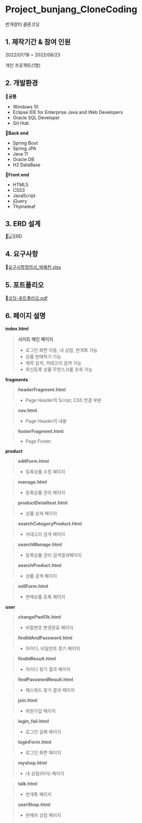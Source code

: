 # Project_bunjang_CloneCoding

번개장터 클론코딩

## 1. 제작기간 & 참여 인원

2022/07/18 ~ 2022/08/23

개인 프로젝트(1명)

## 2. 개발환경

🔅**공통**

- Windows 10
- Eclipse IDE for Enterprise Java and Web Developers
- Oracle SQL Developer
- Git Hub

🔅**Back end**

- Spring Boot
- Spring JPA
- Java 11
- Oracle DB
- H2 DataBase

🔅**Front end**

- HTML5
- CSS3
- JavaScript
- jQuery
- Thymeleaf

## 3. ERD 설계<br/>
🔗![ERD](https://user-images.githubusercontent.com/105237699/189926185-8956fb96-a945-4ab5-baa2-d70013930241.JPG)<br/>

## 4. 요구사항<br/>
🔗[요구사항정의서_박혜찬.xlsx](https://github.com/epales/Project_CloneCode/files/9604377/_.xlsx)
<br/>
## 5. 포트폴리오<br/>
🔗[코딩-포트폴리오.pdf](https://github.com/epales/Project_CloneCode/files/9605242/-._.-._.pdf)
<br/>

## 6. 페이지 설명<br/>
**index.html**<br/>
> **사이트 메인 페이지**<br/>
> - 로그인 화면 이동, 내 상점, 번개톡 가능<br/>
> - 상품 판매하기 가능<br/>
> - 제목 검색, 카테고리 검색 가능<br/>
> - 최신등록 상품 무한스크롤 조회 가능<br/>

**fragments**<br/>
> **headerFragment.html**<br/>
> - Page Header의 Script, CSS 연결 부분<br/>

> **nav.html**<br/>
> - Page Header의 내용<br/>

> **footerFragment.html**<br/>
> - Page Footer<br/>

**product**<br/>
>**editForm.html**<br/>
> - 등록상품 수정 페이지<br/>

>**manage.html**<br/>
> - 등록상품 관리 페이지<br/>

>**productDetailtest.html**<br/>
> - 상품 상세 페이지<br/>

>**searchCategoryProduct.html**<br/>
> - 카테고리 검색 페이지<br/>

>**searchManage.html**<br/>
> - 등록상품 관리 검색결과페이지<br/>

>**searchProduct.html**<br/>
> - 상품 검색 페이지<br/>

>**sellForm.html**<br/>
> - 판매상품 등록 페이지<br/>

**user**<br/>

>**changePwdOk.html**<br/>
> - 비밀변호 변경완료 페이지<br/>

>**findIdAndPassword.html**<br/>
> - 아이디, 비밀번호 찾기 페이지<br/>

>**findIdResult.html**<br/>
> - 아이디 찾기 결과 페이지<br/>

>**findPasswordResult.html**<br/>
> - 패스워드 찾기 결과 페이지<br/>

>**join.html**<br/>
> - 회원가입 페이지<br/>

>**login_fail.html**<br/>
> - 로그인 실패 페이지<br/>

>**loginForm.html**<br/>
> - 로그인 화면 페이지<br/>

>**myshop.html**<br/>
> - 내 상점(마이) 페이지<br/>

>**talk.html**<br/>
> - 번개톡 페이지<br/>

>**userShop.html**<br/>
> - 판매자 상점 페이지<br/>
